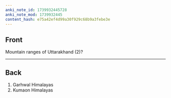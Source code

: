```yaml
---
anki_note_id: 1739932445728
anki_note_mod: 1739932445
content_hash: e75a42ef4d99a30f929c68b9a3febe3e
---
```


## Front

Mountain ranges of Uttarakhand (2)?

<hr/>

## Back

1. Garhwal Himalayas  
2. Kumaon Himalayas